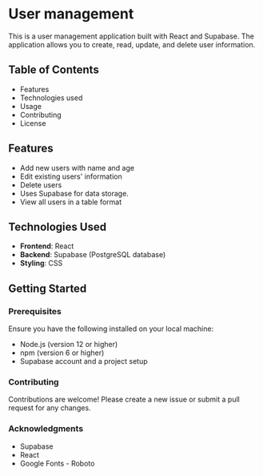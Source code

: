 # User management
 This is a user management application built with React and Supabase. The application allows you to create, read, update, and delete user information.

## Table of Contents

- Features
- Technologies used
- Usage
- Contributing
- License

## Features

- Add new users with name and age
- Edit existing users' information
- Delete users
- Uses Supabase for data storage.
- View all users in a table format

## Technologies Used

- **Frontend**: React
- **Backend**: Supabase (PostgreSQL database)
- **Styling**: CSS

## Getting Started

### Prerequisites

Ensure you have the following installed on your local machine:

- Node.js (version 12 or higher)
- npm (version 6 or higher)
- Supabase account and a project setup

### Contributing

Contributions are welcome! Please create a new issue or submit a pull request for any changes.

### Acknowledgments

- Supabase
- React
- Google Fonts - Roboto
